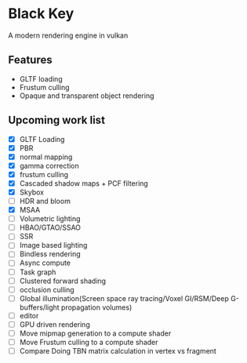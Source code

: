 # Black Key


A modern rendering engine in vulkan

## Features
* GLTF loading
* Frustum culling
* Opaque and transparent object rendering

##  Upcoming work list
* [x] GLTF Loading
* [x] PBR
* [x] normal mapping
* [x] gamma correction
* [x] frustum culling
* [x] Cascaded shadow maps + PCF filtering
* [x] Skybox 
* [ ] HDR and bloom
* [x] MSAA
* [ ] Volumetric lighting
* [ ] HBAO/GTAO/SSAO
* [ ] SSR
* [ ] Image based lighting
* [ ] Bindless rendering
* [ ] Async compute
* [ ] Task graph
* [ ] Clustered forward shading
* [ ] occlusion culling
* [ ] Global illumination(Screen space ray tracing/Voxel GI/RSM/Deep G-buffers/light propagation volumes)
* [ ] editor
* [ ] GPU driven rendering
* [ ] Move mipmap generation to a compute shader
* [ ] Move Frustum culling to a compute shader
* [ ] Compare Doing TBN matrix calculation in vertex vs fragment
